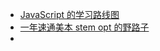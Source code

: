 - [JavaScript 的学习路线图](https://roadmap.sh/javascript)
- [一年速通美本 stem opt 的野路子](https://www.uscardforum.com/t/topic/225789)
-